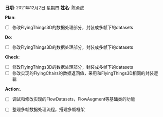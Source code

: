 **日期**: 2021年12月2日 星期四      **姓名**: 陈勇虎 

**Plan:**

- [ ] 修改FlyingThings3D的数据处理部分，封装成多帧下的datasets

**Do**:

- [ ] 修改FlyingThings3D的数据处理部分，封装成多帧下的datasets

**Check**:

- [ ] 修改FlyingThings3D的数据处理部分，封装成多帧下的datasets
- [ ] 修改实现的FlyingChairs的数据返回值，采用和FlyingThings3D相同的封装逻辑

**Action**:.

- [ ] 调试和修改实现的FlowDatasets，FlowAugment等基础类的功能
- [ ] 整理多帧数据处理流程，搭建多帧框架

